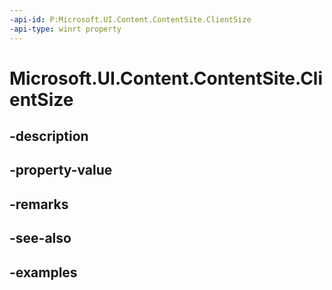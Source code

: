 ```yaml
---
-api-id: P:Microsoft.UI.Content.ContentSite.ClientSize
-api-type: winrt property
---
```


# Microsoft.UI.Content.ContentSite.ClientSize

<!--
public Windows.Graphics.SizeInt32 ClientSize { get; set; }
-->


## -description

## -property-value

## -remarks

## -see-also

## -examples


